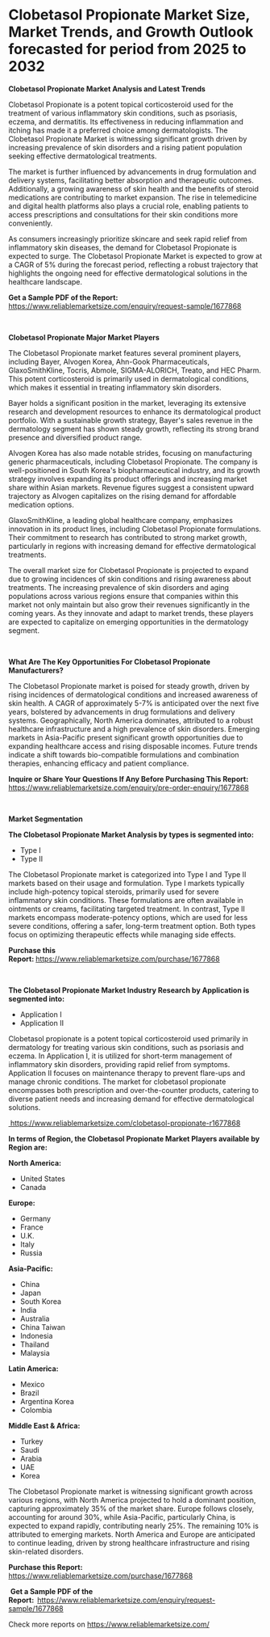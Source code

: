 <p><h1>Clobetasol Propionate Market Size, Market Trends, and Growth Outlook forecasted for period from 2025 to 2032</h1></p><p><strong>Clobetasol Propionate Market Analysis and Latest Trends</strong></p>
<p><p>Clobetasol Propionate is a potent topical corticosteroid used for the treatment of various inflammatory skin conditions, such as psoriasis, eczema, and dermatitis. Its effectiveness in reducing inflammation and itching has made it a preferred choice among dermatologists. The Clobetasol Propionate Market is witnessing significant growth driven by increasing prevalence of skin disorders and a rising patient population seeking effective dermatological treatments. </p><p>The market is further influenced by advancements in drug formulation and delivery systems, facilitating better absorption and therapeutic outcomes. Additionally, a growing awareness of skin health and the benefits of steroid medications are contributing to market expansion. The rise in telemedicine and digital health platforms also plays a crucial role, enabling patients to access prescriptions and consultations for their skin conditions more conveniently. </p><p>As consumers increasingly prioritize skincare and seek rapid relief from inflammatory skin diseases, the demand for Clobetasol Propionate is expected to surge. The Clobetasol Propionate Market is expected to grow at a CAGR of 5% during the forecast period, reflecting a robust trajectory that highlights the ongoing need for effective dermatological solutions in the healthcare landscape.</p></p>
<p><strong>Get a Sample PDF of the Report:&nbsp;</strong> <a href="https://www.reliablemarketsize.com/enquiry/request-sample/1677868?utm_campaign=2316&utm_medium=2&utm_source=Github&utm_content=ia&utm_term=25032025&utm_id=clobetasol-propionate">https://www.reliablemarketsize.com/enquiry/request-sample/1677868</a></p>
<p>&nbsp;</p>
<p><strong>Clobetasol Propionate Major Market Players</strong></p>
<p><p>The Clobetasol Propionate market features several prominent players, including Bayer, Alvogen Korea, Ahn-Gook Pharmaceuticals, GlaxoSmithKline, Tocris, Abmole, SIGMA-ALORICH, Treato, and HEC Pharm. This potent corticosteroid is primarily used in dermatological conditions, which makes it essential in treating inflammatory skin disorders.</p><p>Bayer holds a significant position in the market, leveraging its extensive research and development resources to enhance its dermatological product portfolio. With a sustainable growth strategy, Bayer's sales revenue in the dermatology segment has shown steady growth, reflecting its strong brand presence and diversified product range.</p><p>Alvogen Korea has also made notable strides, focusing on manufacturing generic pharmaceuticals, including Clobetasol Propionate. The company is well-positioned in South Korea's biopharmaceutical industry, and its growth strategy involves expanding its product offerings and increasing market share within Asian markets. Revenue figures suggest a consistent upward trajectory as Alvogen capitalizes on the rising demand for affordable medication options.</p><p>GlaxoSmithKline, a leading global healthcare company, emphasizes innovation in its product lines, including Clobetasol Propionate formulations. Their commitment to research has contributed to strong market growth, particularly in regions with increasing demand for effective dermatological treatments.</p><p>The overall market size for Clobetasol Propionate is projected to expand due to growing incidences of skin conditions and rising awareness about treatments. The increasing prevalence of skin disorders and aging populations across various regions ensure that companies within this market not only maintain but also grow their revenues significantly in the coming years. As they innovate and adapt to market trends, these players are expected to capitalize on emerging opportunities in the dermatology segment.</p></p>
<p>&nbsp;</p>
<p><strong>What Are The Key Opportunities For Clobetasol Propionate Manufacturers?</strong></p>
<p><p>The Clobetasol Propionate market is poised for steady growth, driven by rising incidences of dermatological conditions and increased awareness of skin health. A CAGR of approximately 5-7% is anticipated over the next five years, bolstered by advancements in drug formulations and delivery systems. Geographically, North America dominates, attributed to a robust healthcare infrastructure and a high prevalence of skin disorders. Emerging markets in Asia-Pacific present significant growth opportunities due to expanding healthcare access and rising disposable incomes. Future trends indicate a shift towards bio-compatible formulations and combination therapies, enhancing efficacy and patient compliance.</p></p>
<p><strong>Inquire or Share Your Questions If Any Before Purchasing This Report:</strong> <a href="https://www.reliablemarketsize.com/enquiry/pre-order-enquiry/1677868?utm_campaign=2316&utm_medium=2&utm_source=Github&utm_content=ia&utm_term=25032025&utm_id=clobetasol-propionate">https://www.reliablemarketsize.com/enquiry/pre-order-enquiry/1677868</a></p>
<p>&nbsp;</p>
<p><strong>Market Segmentation</strong></p>
<p><strong>The Clobetasol Propionate Market Analysis by types is segmented into:</strong></p>
<p><ul><li>Type I</li><li>Type II</li></ul></p>
<p><p>The Clobetasol Propionate market is categorized into Type I and Type II markets based on their usage and formulation. Type I markets typically include high-potency topical steroids, primarily used for severe inflammatory skin conditions. These formulations are often available in ointments or creams, facilitating targeted treatment. In contrast, Type II markets encompass moderate-potency options, which are used for less severe conditions, offering a safer, long-term treatment option. Both types focus on optimizing therapeutic effects while managing side effects.</p></p>
<p><strong>Purchase this Report:&nbsp;</strong><a href="https://www.reliablemarketsize.com/purchase/1677868?utm_campaign=2316&utm_medium=2&utm_source=Github&utm_content=ia&utm_term=25032025&utm_id=clobetasol-propionate">https://www.reliablemarketsize.com/purchase/1677868</a></p>
<p>&nbsp;</p>
<p><strong>The Clobetasol Propionate Market Industry Research by Application is segmented into:</strong></p>
<p><ul><li>Application I</li><li>Application II</li></ul></p>
<p><p>Clobetasol propionate is a potent topical corticosteroid used primarily in dermatology for treating various skin conditions, such as psoriasis and eczema. In Application I, it is utilized for short-term management of inflammatory skin disorders, providing rapid relief from symptoms. Application II focuses on maintenance therapy to prevent flare-ups and manage chronic conditions. The market for clobetasol propionate encompasses both prescription and over-the-counter products, catering to diverse patient needs and increasing demand for effective dermatological solutions.</p></p>
<p><a href="https://www.reliablemarketsize.com/clobetasol-propionate-r1677868?utm_campaign=2316&utm_medium=2&utm_source=Github&utm_content=ia&utm_term=25032025&utm_id=clobetasol-propionate">&nbsp;https://www.reliablemarketsize.com/clobetasol-propionate-r1677868</a></p>
<p><strong>In terms of Region, the Clobetasol Propionate Market Players available by Region are:</strong></p>
<p>
    <p> <strong> North America: </strong>
        <ul>
            <li>United States</li>
            <li>Canada</li>
        </ul>
        </p> 
    <p> <strong> Europe: </strong>
        <ul>
            <li>Germany</li>
            <li>France</li>
            <li>U.K.</li>
            <li>Italy</li>
            <li>Russia</li>
        </ul>
        </p> 
    <p> <strong> Asia-Pacific: </strong>
        <ul>
            <li>China</li>
            <li>Japan</li>
            <li>South Korea</li>
            <li>India</li>
            <li>Australia</li>
            <li>China Taiwan</li>
            <li>Indonesia</li>
            <li>Thailand</li>
            <li>Malaysia</li>
        </ul>
        </p> 
    <p> <strong> Latin America: </strong>
        <ul>
            <li>Mexico</li>
            <li>Brazil</li>
            <li>Argentina Korea</li>
            <li>Colombia</li>
        </ul>
        </p> 
    <p> <strong> Middle East & Africa: </strong>
        <ul>
            <li>Turkey</li>
            <li>Saudi</li>
            <li>Arabia</li>
            <li>UAE</li>
            <li>Korea</li>
        </ul>
    </p>
    </p>
<p><p>The Clobetasol Propionate market is witnessing significant growth across various regions, with North America projected to hold a dominant position, capturing approximately 35% of the market share. Europe follows closely, accounting for around 30%, while Asia-Pacific, particularly China, is expected to expand rapidly, contributing nearly 25%. The remaining 10% is attributed to emerging markets. North America and Europe are anticipated to continue leading, driven by strong healthcare infrastructure and rising skin-related disorders.</p></p>
<p><strong>Purchase this Report: </strong><a href="https://www.reliablemarketsize.com/purchase/1677868?utm_campaign=2316&utm_medium=2&utm_source=Github&utm_content=ia&utm_term=25032025&utm_id=clobetasol-propionate">https://www.reliablemarketsize.com/purchase/1677868</a></p>
<p>&nbsp;<strong>Get a Sample PDF of the Report:&nbsp;&nbsp;</strong><a href="https://www.reliablemarketsize.com/enquiry/request-sample/1677868?utm_campaign=2316&utm_medium=2&utm_source=Github&utm_content=ia&utm_term=25032025&utm_id=clobetasol-propionate">https://www.reliablemarketsize.com/enquiry/request-sample/1677868</a></p>
<p><strong></strong></p>
<p>Check more reports on <a href="https://www.reliablemarketsize.com/?utm_campaign=2316&utm_medium=2&utm_source=Github&utm_content=ia&utm_term=25032025&utm_id=clobetasol-propionate">https://www.reliablemarketsize.com/</a></p>